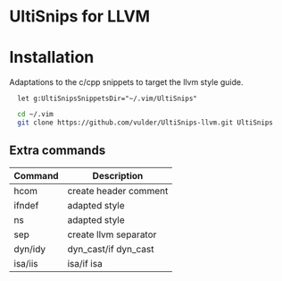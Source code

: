 # UltiSnips for LLVM

# Installation

Adaptations to the c/cpp snippets to target the llvm style guide.

```vim
  let g:UltiSnipsSnippetsDir="~/.vim/UltiSnips"
```

```bash
  cd ~/.vim
  git clone https://github.com/vulder/UltiSnips-llvm.git UltiSnips
```

## Extra commands
|Command   | Description            |
|----------|------------------------|
| hcom     | create header comment
| ifndef   | adapted style
| ns       | adapted style
| sep      | create llvm separator
| dyn/idy  | dyn_cast/if dyn_cast
| isa/iis  | isa/if isa
